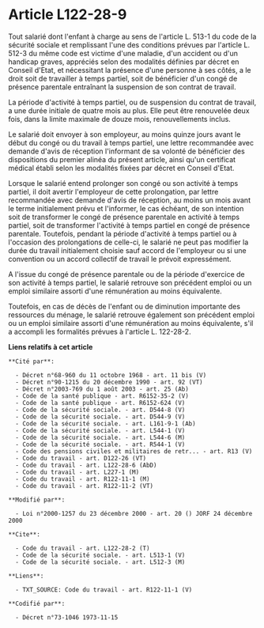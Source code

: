 # Article L122-28-9

Tout salarié dont l'enfant à charge au sens de l'article L. 513-1 du code de la sécurité sociale et remplissant l'une des
conditions prévues par l'article L. 512-3 du même code est victime d'une maladie, d'un accident ou d'un handicap graves,
appréciés selon des modalités définies par décret en Conseil d'Etat, et nécessitant la présence d'une personne à ses côtés, a
le droit soit de travailler à temps partiel, soit de bénéficier d'un congé de présence parentale entraînant la suspension de
son contrat de travail.

La période d'activité à temps partiel, ou de suspension du contrat de travail, a une durée initiale de quatre mois au plus.
Elle peut être renouvelée deux fois, dans la limite maximale de douze mois, renouvellements inclus.

Le salarié doit envoyer à son employeur, au moins quinze jours avant le début du congé ou du travail à temps partiel, une
lettre recommandée avec demande d'avis de réception l'informant de sa volonté de bénéficier des dispositions du premier
alinéa du présent article, ainsi qu'un certificat médical établi selon les modalités fixées par décret en Conseil d'Etat.

Lorsque le salarié entend prolonger son congé ou son activité à temps partiel, il doit avertir l'employeur de cette
prolongation, par lettre recommandée avec demande d'avis de réception, au moins un mois avant le terme initialement prévu et
l'informer, le cas échéant, de son intention soit de transformer le congé de présence parentale en activité à temps partiel,
soit de transformer l'activité à temps partiel en congé de présence parentale. Toutefois, pendant la période d'activité à
temps partiel ou à l'occasion des prolongations de celle-ci, le salarié ne peut pas modifier la durée du travail initialement
choisie sauf accord de l'employeur ou si une convention ou un accord collectif de travail le prévoit expressément.

A l'issue du congé de présence parentale ou de la période d'exercice de son activité à temps partiel, le salarié retrouve son
précédent emploi ou un emploi similaire assorti d'une rémunération au moins équivalente.

Toutefois, en cas de décès de l'enfant ou de diminution importante des ressources du ménage, le salarié retrouve également
son précédent emploi ou un emploi similaire assorti d'une rémunération au moins équivalente, s'il a accompli les formalités
prévues à l'article L. 122-28-2.

**Liens relatifs à cet article**

	**Cité par**:

	  - Décret n°68-960 du 11 octobre 1968 - art. 11 bis (V)
	  - Décret n°90-1215 du 20 décembre 1990 - art. 92 (VT)
	  - Décret n°2003-769 du 1 août 2003 - art. 25 (Ab)
	  - Code de la santé publique - art. R6152-35-2 (V)
	  - Code de la santé publique - art. R6152-624 (V)
	  - Code de la sécurité sociale. - art. D544-8 (V)
	  - Code de la sécurité sociale. - art. D544-9 (V)
	  - Code de la sécurité sociale. - art. L161-9-1 (Ab)
	  - Code de la sécurité sociale. - art. L544-1 (V)
	  - Code de la sécurité sociale. - art. L544-6 (M)
	  - Code de la sécurité sociale. - art. R544-1 (V)
	  - Code des pensions civiles et militaires de retr... - art. R13 (V)
	  - Code du travail - art. D122-26 (VT)
	  - Code du travail - art. L122-28-6 (AbD)
	  - Code du travail - art. L227-1 (M)
	  - Code du travail - art. R122-11-1 (M)
	  - Code du travail - art. R122-11-2 (VT)

	**Modifié par**:

	  - Loi n°2000-1257 du 23 décembre 2000 - art. 20 () JORF 24 décembre 2000

	**Cite**:

	  - Code du travail - art. L122-28-2 (T)
	  - Code de la sécurité sociale. - art. L513-1 (V)
	  - Code de la sécurité sociale. - art. L512-3 (M)

	**Liens**:

	  - TXT_SOURCE: Code du travail - art. R122-11-1 (V)

	**Codifié par**:

	  - Décret n°73-1046 1973-11-15
